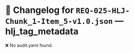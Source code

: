 # 📝 Changelog for `REQ-025-HLJ-Chunk_1-Item_5-v1.0.json` — **hlj_tag_metadata**

❌ No audit.yaml found.
